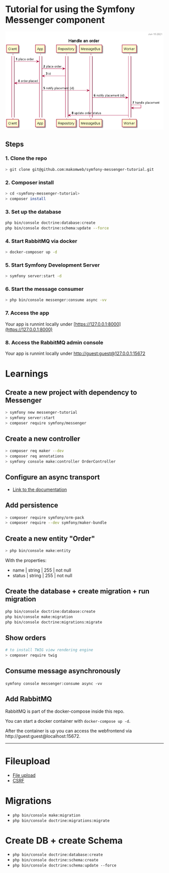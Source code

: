 # Tutorial for using the Symfony Messenger component

![image](sequence-diagram-handle-order.png)

## Steps

### 1. Clone the repo

~~~bash
> git clone git@github.com:makomweb/symfony-messenger-tutorial.git
~~~

### 2. Composer install

~~~bash
> cd <symfony-messenger-tutorial>
> composer install
~~~

### 3. Set up the database

~~~bash
php bin/console doctrine:database:create
php bin/console doctrine:schema:update --force
~~~

### 4. Start RabbitMQ via docker

~~~bash
> docker-composer up -d
~~~

### 5. Start Symfony Development Server

~~~bash
> symfony server:start -d
~~~

### 6. Start the message consumer

~~~bash
> php bin/console messenger:consume async -vv
~~~

### 7. Access the app 

Your app is runnint locally under [https://127.0.0.1:8000](https://127.0.0.1:8000)

### 8. Access the RabbitMQ admin console 

Your app is runnint locally under [http://guest:guest@127.0.0.1:15672](http://guest:guest@127.0.0.1:15672)

# Learnings

## Create a new project with dependency to Messenger

~~~bash
> symfony new messenger-tutorial
> symfony server:start
> composer require symfony/messenger
~~~

## Create a new controller

~~~bash
> composer req maker --dev
> composer req annotations
> symfony console make:controller OrderController
~~~

## Configure an async transport

- [Link to the documentation](https://symfony.com/doc/current/the-fast-track/de/18-async.html#going-async-for-real)

## Add persistence

~~~bash
> composer require symfony/orm-pack
> composer require --dev symfony/maker-bundle
~~~

## Create a new entity "Order"

~~~bash
> php bin/console make:entity
~~~

With the properties:
- name | string | 255 | not null
- status | string | 255 | not null

## Create the database + create migration + run migration

~~~bash
php bin/console doctrine:database:create
php bin/console make:migration
php bin/console doctrine:migrations:migrate
~~~

## Show orders

~~~bash
# to install TWIG view rendering engine
> composer require twig 
~~~

## Consume message asynchronously

`symfony console messenger:consume async -vv`

## Add RabbitMQ

RabbitMQ is part of the docker-compose inside this repo.

You can start a docker container with `docker-compose up -d`.

After the container is up you can access the webfrontend via
http://guest:guest@localhost:15672.

---

# Fileupload

- [File upload](https://symfony.com/doc/current/controller/upload_file.html)
- [CSRF](https://symfony.com/doc/current/security/csrf.html)

# Migrations

- `php bin/console make:migration`
- `php bin/console doctrine:migrations:migrate`

# Create DB + create Schema

- `php bin/console doctrine:database:create`
- `php bin/console doctrine:schema:create`
- `php bin/console doctrine:schema:update --force`